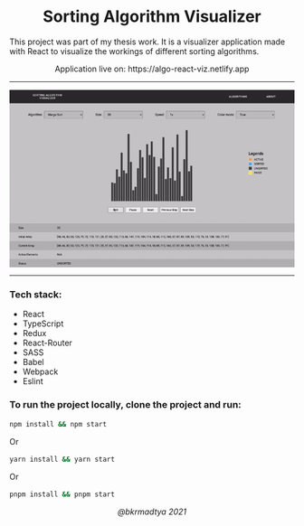 <h1 align="center"> 
    Sorting Algorithm Visualizer
</h1>   
<p>    
This project was part of my thesis work. It is a visualizer application made with React to visualize the workings of different sorting algorithms.
</p>
<p align="center">Application live on: https://algo-react-viz.netlify.app</p>

---

<p align="center">
  <img align="center" src="./docs/visualization.gif"/>
</p>

---

### Tech stack:

- React
- TypeScript
- Redux
- React-Router
- SASS
- Babel
- Webpack
- Eslint

### To run the project locally, clone the project and run:

```bash
npm install && npm start
```

Or

```bash
yarn install && yarn start
```

Or

```bash
pnpm install && pnpm start
```

<p align="center">
  <em>@bkrmadtya 2021</em>
</p>

